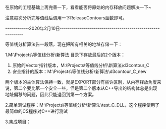 在原始的工程基础上再完善一下，看看能否将原始的内存释放问题解决一下~

注意每次分析完等值线后调用一下ReleaseContours函数即可。

------------2020年2月10日-----------------------------------------------------------

等值线分析算法告一段落，现在把所有相关的地址存储一下：

1.M:\Projects\等值线分析\新算法 目录下存放最后的2个版本：

1. 原始的Vector指针版本，M:\Projects\等值线分析\新算法\d3contour\_C
2. 安全指针的版本：M:\Projects\等值线分析\新算法\d3contour\_C\_new

两个版本的主体算法保持一致，就是EXPORT部分有些许区别，从内存释放角度来说，第二个要比第一个安全一些，但是第二个版本从C++导出的结构体总是出现地址偏移的问题，因此只能退回到第一个方案。

2.简单测试程序：M:\Projects\等值线分析\新算法\test\_C\_DLL，这个程序使用了最简单的CS程序对C++进行测试

3.集成项目：

